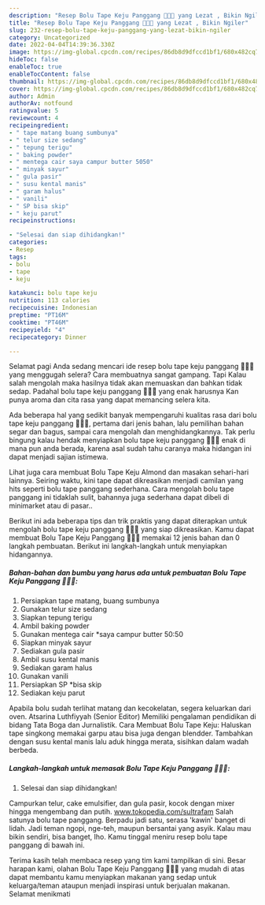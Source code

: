 ```yaml
---
description: "Resep Bolu Tape Keju Panggang 🍠🧀🔥 yang Lezat , Bikin Ngiler"
title: "Resep Bolu Tape Keju Panggang 🍠🧀🔥 yang Lezat , Bikin Ngiler"
slug: 232-resep-bolu-tape-keju-panggang-yang-lezat-bikin-ngiler
category: Uncategorized
date: 2022-04-04T14:39:36.330Z
image: https://img-global.cpcdn.com/recipes/86db8d9dfccd1bf1/680x482cq70/bolu-tape-keju-panggang-foto-resep-utama.jpg
hideToc: false
enableToc: true
enableTocContent: false
thumbnail: https://img-global.cpcdn.com/recipes/86db8d9dfccd1bf1/680x482cq70/bolu-tape-keju-panggang-foto-resep-utama.jpg
cover: https://img-global.cpcdn.com/recipes/86db8d9dfccd1bf1/680x482cq70/bolu-tape-keju-panggang-foto-resep-utama.jpg
author: Admin
authorAv: notfound
ratingvalue: 5
reviewcount: 4
recipeingredient:
- " tape matang buang sumbunya"
- " telur size sedang"
- " tepung terigu"
- " baking powder"
- " mentega cair saya campur butter 5050"
- " minyak sayur"
- " gula pasir"
- " susu kental manis"
- " garam halus"
- " vanili"
- " SP bisa skip"
- " keju parut"
recipeinstructions:

- "Selesai dan siap dihidangkan!"
categories:
- Resep
tags:
- bolu
- tape
- keju

katakunci: bolu tape keju 
nutrition: 113 calories
recipecuisine: Indonesian
preptime: "PT16M"
cooktime: "PT46M"
recipeyield: "4"
recipecategory: Dinner

---
```



Selamat pagi Anda sedang mencari ide resep bolu tape keju panggang 🍠🧀🔥 yang menggugah selera? Cara membuatnya sangat gampang. Tapi Kalau salah mengolah maka hasilnya tidak akan memuaskan dan bahkan tidak sedap. Padahal bolu tape keju panggang 🍠🧀🔥 yang enak harusnya Kan punya aroma dan cita rasa yang dapat memancing selera kita.


Ada beberapa hal yang sedikit banyak mempengaruhi kualitas rasa dari bolu tape keju panggang 🍠🧀🔥, pertama dari jenis bahan, lalu pemilihan bahan segar dan bagus, sampai cara mengolah dan menghidangkannya. Tak perlu bingung kalau hendak menyiapkan bolu tape keju panggang 🍠🧀🔥 enak di mana pun anda berada, karena asal sudah tahu caranya maka hidangan ini dapat menjadi sajian istimewa.

Lihat juga cara membuat Bolu Tape Keju Almond dan masakan sehari-hari lainnya. Seiring waktu, kini tape dapat dikreasikan menjadi camilan yang hits seperti bolu tape panggang sederhana. Cara mengolah bolu tape panggang ini tidaklah sulit, bahannya juga sederhana dapat dibeli di minimarket atau di pasar..


Berikut ini ada beberapa tips dan trik praktis yang dapat diterapkan untuk mengolah bolu tape keju panggang 🍠🧀🔥 yang siap dikreasikan. Kamu dapat membuat Bolu Tape Keju Panggang 🍠🧀🔥 memakai 12 jenis bahan dan 0 langkah pembuatan. Berikut ini langkah-langkah untuk menyiapkan hidangannya.

<!--inarticleads1-->

##### Bahan-bahan dan bumbu yang harus ada untuk pembuatan Bolu Tape Keju Panggang 🍠🧀🔥:

1. Persiapkan  tape matang, buang sumbunya
1. Gunakan  telur size sedang
1. Siapkan  tepung terigu
1. Ambil  baking powder
1. Gunakan  mentega cair *saya campur butter 50:50
1. Siapkan  minyak sayur
1. Sediakan  gula pasir
1. Ambil  susu kental manis
1. Sediakan  garam halus
1. Gunakan  vanili
1. Persiapkan  SP *bisa skip
1. Sediakan  keju parut


Apabila bolu sudah terlihat matang dan kecokelatan, segera keluarkan dari oven. Atsarina Luthfiyyah (Senior Editor) Memiliki pengalaman pendidikan di bidang Tata Boga dan Jurnalistik. Cara Membuat Bolu Tape Keju: Haluskan tape singkong memakai garpu atau bisa juga dengan blendder. Tambahkan dengan susu kental manis lalu aduk hingga merata, sisihkan dalam wadah berbeda. 

<!--inarticleads2-->

##### Langkah-langkah untuk memasak Bolu Tape Keju Panggang 🍠🧀🔥:


1. Selesai dan siap dihidangkan!

Campurkan telur, cake emulsifier, dan gula pasir, kocok dengan mixer hingga mengembang dan putih. www.tokopedia.com/sultrafam Salah satunya bolu tape panggang. Berpadu jadi satu, serasa &#39;kawin&#39; banget di lidah. Jadi teman ngopi, nge-teh, maupun bersantai yang asyik. Kalau mau bikin sendiri, bisa banget, lho. Kamu tinggal meniru resep bolu tape panggang di bawah ini. 

Terima kasih telah membaca resep yang tim kami tampilkan di sini. Besar harapan kami, olahan Bolu Tape Keju Panggang 🍠🧀🔥 yang mudah di atas dapat membantu kamu menyiapkan makanan yang sedap untuk keluarga/teman ataupun menjadi inspirasi untuk berjualan makanan. Selamat menikmati
